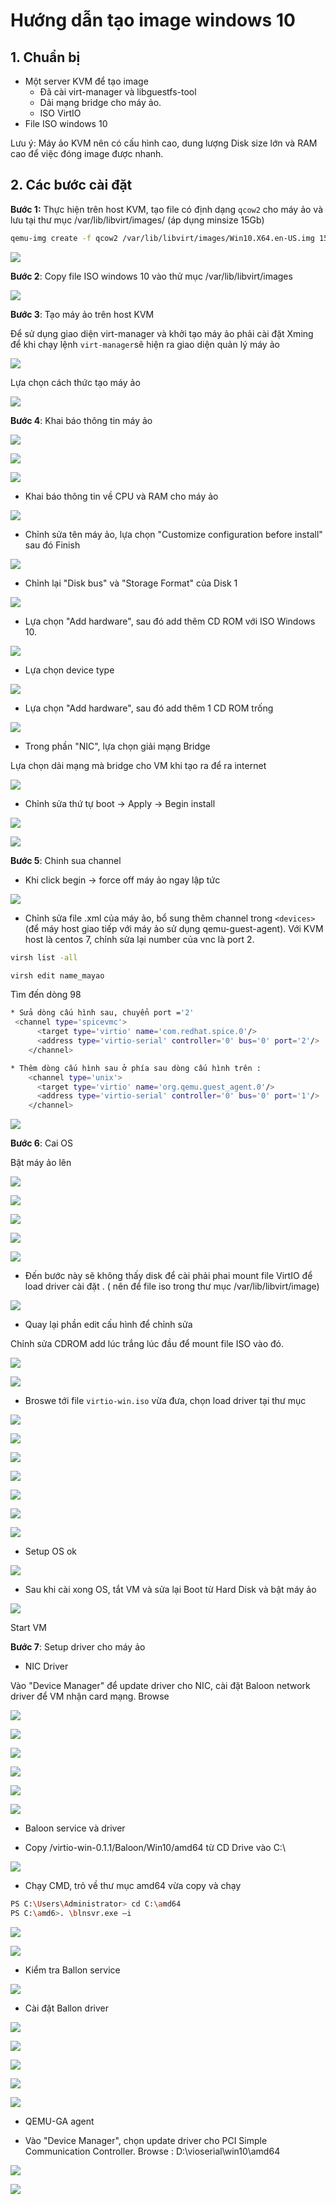 # Hướng dẫn tạo image windows 10 #

## 1. Chuẩn bị ## 

- Một server KVM để tạo image
    + Đã cài virt-manager và libguestfs-tool
    + Dải mạng bridge cho máy ảo. 
    + ISO VirtIO
- File ISO windows 10

Lưu ý:  Máy ảo KVM nên có cấu hình cao, dung lượng Disk size lớn và RAM cao để việc đóng image được nhanh.

## 2. Các bước cài đặt ##

**Bước 1:** Thực hiện trên host KVM, tạo file có định dạng `qcow2` cho máy ảo và lưu tại thư mục /var/lib/libvirt/images/ (áp dụng minsize 15Gb)

```sh
qemu-img create -f qcow2 /var/lib/libvirt/images/Win10.X64.en-US.img 15G
```

![](images/win10image1.png)

**Bước 2**: Copy file ISO windows 10 vào thử mục /var/lib/libvirt/images

![](images/win10image2.png)

**Bước 3**: Tạo máy ảo trên host KVM

Để sử dụng giao diện virt-manager và khởi tạo máy ảo phải cài đặt Xming để khi chạy lệnh `virt-manager`sẽ hiện ra giao diện quản lý máy ảo

![](images/win10image3.png)

Lựa chọn cách thức tạo máy ảo

![](images/win10image4.png)

**Bước 4**: Khai báo thông tin máy ảo

![](images/win10image5.png)

![](images/win10image6.png)

![](images/win10image7.png)

- Khai báo thông tin về CPU và RAM cho máy ảo

![](images/win10image8.png)

- Chỉnh sửa tên máy ảo, lựa chọn "Customize configuration before install" sau đó Finish

![](images/win10image9.png)

- Chỉnh lại "Disk bus" và "Storage Format" của Disk 1

![](images/win10image10.png)

- Lựa chọn "Add hardware", sau đó add thêm CD ROM với ISO Windows 10.

![](images/win10image11.png)

- Lựa chọn device type

![](images/win10image12.png)

- Lựa chọn "Add hardware", sau đó add thêm 1 CD ROM trống

![](images/win10image14.png)

- Trong phần "NIC", lựa chọn giải mạng Bridge

Lựa chọn dải mạng mà bridge cho VM khi tạo ra để ra internet

![](images/win10image13.png)

- Chỉnh sửa thứ tự boot -> Apply -> Begin install

![](images/win10image15.png)

![](images/win10image16.png)

**Bước 5**: Chinh sua channel

- Khi click begin -> force off máy ảo ngay lập tức

![](images/win10image17.png)

- Chỉnh sửa file .xml của máy ảo, bổ sung thêm channel trong `<devices>` (để máy host giao tiếp với máy ảo sử dụng qemu-guest-agent). Với KVM host là centos 7, chỉnh sửa lại number của vnc là port 2.

```sh
virsh list -all

virsh edit name_mayao

```
Tìm đến dòng 98

```sh
* Sửa dòng cấu hình sau, chuyển port ='2'
 <channel type='spicevmc'>
      <target type='virtio' name='com.redhat.spice.0'/>
      <address type='virtio-serial' controller='0' bus='0' port='2'/>
    </channel>

* Thêm dòng cấu hình sau ở phía sau dòng cấu hình trên :
    <channel type='unix'>
      <target type='virtio' name='org.qemu.guest_agent.0'/>
      <address type='virtio-serial' controller='0' bus='0' port='1'/>
    </channel>

```
![](images/win10image18.png)

**Bước 6**: Cai OS

Bật máy ảo lên

![](images/win10image19.png)

![](images/win10image20.png)

![](images/win10image21.png)

![](images/win10image22.png)

![](images/win10image23.png)

- Đến bước này sẽ không thấy disk để cài phải phai mount file VirtIO để load driver cài đặt . ( nên để file iso trong thư mục /var/lib/libvirt/image)

![](images/win10image28.png)

- Quay lại phần edit cấu hình để chỉnh sửa

Chỉnh sửa CDROM add lúc trắng lúc đầu để mount file ISO vào đó.

![](images/win10image24.png)

![](images/win10image25.png)

- Broswe tới file `virtio-win.iso` vừa đưa, chọn load driver tại thư mục

![](images/win10image27.png)


![](images/win10image29.png)

![](images/win10image30.png)

![](images/win10image31.png)

![](images/win10image33.png)

![](images/win10image35.png)

![](images/win10image36.png)

- Setup OS ok

![](images/win10image37.png)

- Sau khi cài xong OS, tắt VM và sửa lại Boot từ Hard Disk và bật máy ảo

![](images/win10image38.png)

Start VM

**Bước 7**: Setup driver cho máy ảo

- NIC Driver

Vào "Device Manager" để update driver cho NIC, cài đặt Baloon network 
driver để VM nhận card mạng. Browse 

![](images/win10image39.png)

![](images/win10image40.png)

![](images/win10image41.png)

![](images/win10image42.png)

![](images/win10image43.png)

![](images/win10image44.png)

- Baloon service và driver

+ Copy /virtio-win-0.1.1/Baloon/Win10/amd64 từ CD Drive vào C:\

![](images/win10image45.png)

+ Chạy CMD, trỏ về thư mục amd64 vừa copy và chạy 

```sh
PS C:\Users\Administrator> cd C:\amd64
PS C:\amd6>. \blnsvr.exe –i
```

![](images/win10image46.png)

![](images/win10image47.png)

+ Kiểm tra Ballon service

![](images/win10image48.png)

+ Cài đặt Ballon driver

![](images/win10image49.png)

![](images/win10image50.png)

![](images/win10image51.png)

![](images/win10image52.png)

![](images/win10image53.png)

- QEMU-GA agent

+ Vào "Device Manager", chọn update driver cho PCI Simple Communication Controller. Browse : D:\vioserial\win10\amd64

![](images/win10image54.png)

![](images/win10image55.png)
